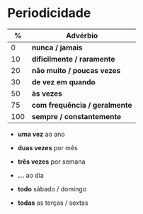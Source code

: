 # Periodicidade

| % | Advérbio |
| -- | -- |
| 0   | **nunca / jamais** |
| 10  | **dificilmente / raramente** |
| 20  | **não muito / poucas vezes** |
| 30  | **de vez em quando** |
| 50  | **às vezes** |
| 75  | **com frequência / geralmente** |
| 100 | **sempre / constantemente** |

* **uma vez** ao ano
* **duas vezes** por mês
* **três vezes** por semana
* **...** ao dia

* **todo** sábado / domingo
* **todas** as terças / sextas
